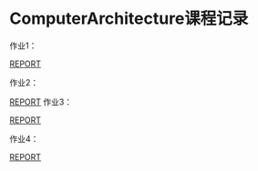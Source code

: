 # ComputerArchitecture课程记录

作业1：

[REPORT](./label_propagation_code/README.md)

作业2：

[REPORT](./sgd_code/README.md)
作业3：

[REPORT](./assignment3/README.md)

作业4：

[REPORT](./assignment4/README.md)

